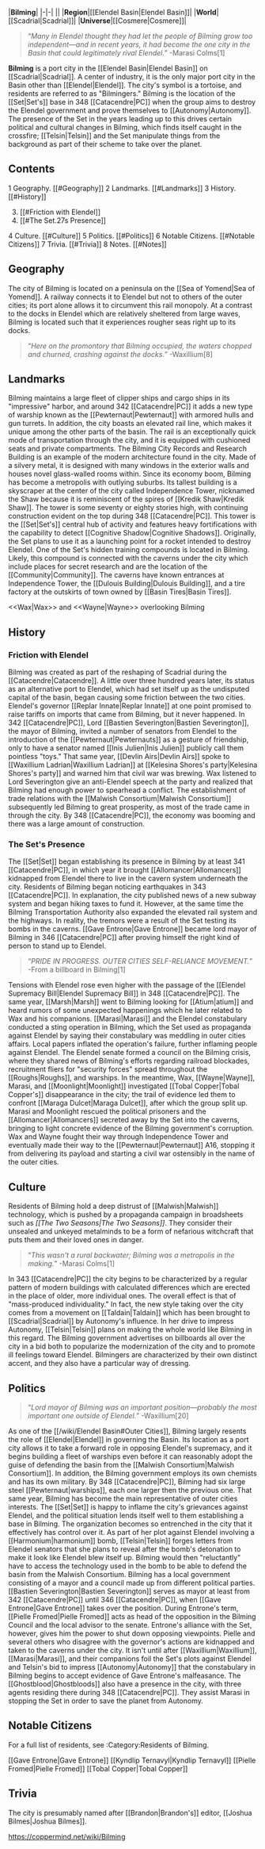 |**Bilming**|
|-|-|
||
|**Region**|[[Elendel Basin\|Elendel Basin]]|
|**World**|[[Scadrial\|Scadrial]]|
|**Universe**|[[Cosmere\|Cosmere]]|

>“*Many in Elendel thought they had let the people of Bilming grow too independent—and in recent years, it had become the one city in the Basin that could legitimately rival Elendel.*”
\-Marasi Colms[1]


**Bilming** is a port city in the [[Elendel Basin\|Elendel Basin]] on [[Scadrial\|Scadrial]]. A center of industry, it is the only major port city in the Basin other than [[Elendel\|Elendel]]. The city's symbol is a tortoise, and residents are referred to as "Bilmingers." Bilming is the location of the [[Set\|Set's]] base in 348 [[Catacendre\|PC]] when the group aims to destroy the Elendel government and prove themselves to [[Autonomy\|Autonomy]]. The presence of the Set in the years leading up to this drives certain political and cultural changes in Bilming, which finds itself caught in the crossfire; [[Telsin\|Telsin]] and the Set manipulate things from the background as part of their scheme to take over the planet.

## Contents

1 Geography. [[#Geography]] 
2 Landmarks. [[#Landmarks]] 
3 History. [[#History]] 

3. [[#Friction with Elendel]] 
3. [[#The Set.27s Presence]] 


4 Culture. [[#Culture]] 
5 Politics. [[#Politics]] 
6 Notable Citizens. [[#Notable Citizens]] 
7 Trivia. [[#Trivia]] 
8 Notes. [[#Notes]] 


## Geography
The city of Bilming is located on a peninsula on the [[Sea of Yomend\|Sea of Yomend]]. A railway connects it to Elendel but not to others of the outer cities; its port alone allows it to circumvent this rail monopoly. At a contrast to the docks in Elendel which are relatively sheltered from large waves, Bilming is located such that it experiences rougher seas right up to its docks.

>“*Here on the promontory that Bilming occupied, the waters chopped and churned, crashing against the docks.*”
\-Waxillium[8]

## Landmarks
Bilming maintains a large fleet of clipper ships and cargo ships in its "impressive" harbor, and around 342 [[Catacendre\|PC]] it adds a new type of warship known as the [[Pewternaut\|Pewternaut]] with armored hulls and gun turrets. In addition, the city boasts an elevated rail line, which makes it unique among the other parts of the basin. The rail is an exceptionally quick mode of transportation through the city, and it is equipped with cushioned seats and private compartments.
The Bilming City Records and Research Building is an example of the modern architecture found in the city. Made of a silvery metal, it is designed with many windows in the exterior walls and houses novel glass-walled rooms within.
Since its economy boom, Bilming has become a metropolis with outlying suburbs. Its tallest building is a skyscraper at the center of the city called Independence Tower, nicknamed the Shaw because it is reminiscent of the spires of [[Kredik Shaw\|Kredik Shaw]]. The tower is some seventy or eighty stories high, with continuing construction evident on the top during 348 [[Catacendre\|PC]]. This tower is the [[Set\|Set's]] central hub of activity and features heavy fortifications with the capability to detect [[Cognitive Shadow\|Cognitive Shadows]]. Originally, the Set plans to use it as a launching point for a rocket intended to destroy Elendel.
One of the Set's hidden training compounds is located in Bilming. Likely, this compound is connected with the caverns under the city which include places for secret research and are the location of the [[Community\|Community]]. The caverns have known entrances at Independence Tower, the [[Dulouis Building\|Dulouis Building]], and a tire factory at the outskirts of town owned by [[Basin Tires\|Basin Tires]].

  <<Wax\|Wax>> and <<Wayne\|Wayne>> overlooking Bilming
## History
### Friction with Elendel
Bilming was created as part of the reshaping of Scadrial during the [[Catacendre\|Catacendre]]. A little over three hundred years later, its status as an alternative port to Elendel, which had set itself up as the undisputed capital of the basin, began causing some friction between the two cities. Elendel's governor [[Replar Innate\|Replar Innate]] at one point promised to raise tariffs on imports that came from Bilming, but it never happened. In 342 [[Catacendre\|PC]], Lord [[Bastien Severington\|Bastien Severington]], the mayor of Bilming, invited a number of senators from Elendel to the introduction of the [[Pewternaut\|Pewternauts]] as a gesture of friendship, only to have a senator named [[Inis Julien\|Inis Julien]] publicly call them pointless "toys." That same year, [[Devlin Airs\|Devlin Airs]] spoke to [[Waxillium Ladrian\|Waxillium Ladrian]] at [[Kelesina Shores's party\|Kelesina Shores's party]] and warned him that civil war was brewing. Wax listened to Lord Severington give an anti-Elendel speech at the party and realized that Bilming had enough power to spearhead a conflict. The establishment of trade relations with the [[Malwish Consortium\|Malwish Consortium]] subsequently led Bilming to great prosperity, as most of the trade came in through the city. By 348 [[Catacendre\|PC]], the economy was booming and there was a large amount of construction.

### The Set's Presence
The [[Set\|Set]] began establishing its presence in Bilming by at least 341 [[Catacendre\|PC]], in which year it brought [[Allomancer\|Allomancers]] kidnapped from Elendel there to live in the cavern system underneath the city. Residents of Bilming began noticing earthquakes in 343 [[Catacendre\|PC]]. In explanation, the city published news of a new subway system and began hiking taxes to fund it. However, at the same time the Bilming Transportation Authority also expanded the elevated rail system and the highways. In reality, the tremors were a result of the Set testing its bombs in the caverns. [[Gave Entrone\|Gave Entrone]] became lord mayor of Bilming in 346 [[Catacendre\|PC]] after proving himself the right kind of person to stand up to Elendel.

>“*PRIDE IN PROGRESS. OUTER CITIES SELF-RELIANCE MOVEMENT.*”
\-From a billboard in Bilming[1]

Tensions with Elendel rose even higher with the passage of the [[Elendel Supremacy Bill\|Elendel Supremacy Bill]] in 348 [[Catacendre\|PC]]. The same year, [[Marsh\|Marsh]] went to Bilming looking for [[Atium\|atium]] and heard rumors of some unexpected happenings which he later related to Wax and his companions. [[Marasi\|Marasi]] and the Elendel constabulary conducted a sting operation in Bilming, which the Set used as propaganda against Elendel by saying their constabulary was meddling in outer cities affairs. Local papers inflated the operation's failure, further inflaming people against Elendel.
The Elendel senate formed a council on the Bilming crisis, where they shared news of Bilming's efforts regarding railroad blockades, recruitment fliers for "security forces" spread throughout the [[Roughs\|Roughs]], and warships. In the meantime, Wax, [[Wayne\|Wayne]], Marasi, and [[Moonlight\|Moonlight]] investigated [[Tobal Copper\|Tobal Copper's]] disappearance in the city; the trail of evidence led them to confront [[Maraga Dulcet\|Maraga Dulcet]], after which the group split up. Marasi and Moonlight rescued the political prisoners and the [[Allomancer\|Allomancers]] secreted away by the Set into the caverns, bringing to light concrete evidence of the Bilming government's corruption. Wax and Wayne fought their way through Independence Tower and eventually made their way to the [[Pewternaut\|Pewternaut]] A16, stopping it from delivering its payload and starting a civil war ostensibly in the name of the outer cities.

## Culture
Residents of Bilming hold a deep distrust of [[Malwish\|Malwish]] technology, which is pushed by a propaganda campaign in broadsheets such as *[[The Two Seasons\|The Two Seasons]]*. They consider their unsealed and unkeyed metalminds to be a form of nefarious witchcraft that puts them and their loved ones in danger.

>“*This wasn't a rural backwater; Bilming was a metropolis in the making.*”
\-Marasi Colms[1]

In 343 [[Catacendre\|PC]] the city begins to be characterized by a regular pattern of modern buildings with calculated differences which are erected in the place of older, more individual ones. The overall effect is that of "mass-produced individuality." In fact, the new style taking over the city comes from a  movement on [[Taldain\|Taldain]] which has been brought to [[Scadrial\|Scadrial]] by Autonomy's influence. In her drive to impress Autonomy, [[Telsin\|Telsin]] plans on making the whole world like Bilming in this regard. The Bilming government advertises on billboards all over the city in a bid both to popularize the modernization of the city and to promote ill feelings toward Elendel.
Bilmingers are characterized by their own distinct accent, and they also have a particular way of dressing.

## Politics
>“*Lord mayor of Bilming was an important position—probably the most important one outside of Elendel.*”
\-Waxillium[20]


As one of the [[/wiki/Elendel Basin#Outer Cities]], Bilming largely resents the role of [[Elendel\|Elendel]] in governing the Basin. Its location as a port city allows it to take a forward role in opposing Elendel's supremacy, and it begins building a fleet of warships even before it can reasonably adopt the guise of defending the basin from the [[Malwish Consortium\|Malwish Consortium]]. In addition, the Bilming government employs its own chemists and has its own military. By 348 [[Catacendre\|PC]], Bilming had six large steel [[Pewternaut\|warships]], each one larger then the previous one. That same year, Bilming has become the main representative of outer cities interests.
The [[Set\|Set]] is happy to inflame the city's grievances against Elendel, and the political situation lends itself well to them establishing a base in Bilming. The organization becomes so entrenched in the city that it effectively has control over it. As part of her plot against Elendel involving a [[Harmonium\|harmonium]] bomb, [[Telsin\|Telsin]] forges letters from Elendel senators that she plans to reveal after the bomb's detonation to make it look like Elendel blew itself up. Bilming would then "reluctantly" have to access the technology used in the bomb to be able to defend the basin from the Malwish Consortium.
Bilming has a local government consisting of a mayor and a council made up from different political parties. [[Bastien Severington\|Bastien Severington]] serves as mayor at least from 342 [[Catacendre\|PC]] until 346 [[Catacendre\|PC]], when [[Gave Entrone\|Gave Entrone]] takes over the position. During Entrone's term, [[Pielle Fromed\|Pielle Fromed]] acts as head of the opposition in the Bilming Council and the local advisor to the senate. Entrone's alliance with the Set, however, gives him the power to shut down opposing viewpoints. Pielle and several others who disagree with the governor's actions are kidnapped and taken to the caverns under the city. It isn't until after [[Waxillium\|Waxillium]], [[Marasi\|Marasi]], and their companions foil the Set's plots against Elendel and Telsin's bid to impress [[Autonomy\|Autonomy]] that the constabulary in Bilming begins to accept evidence of Gave Entrone's malfeasance.
The [[Ghostblood\|Ghostbloods]] also have a presence in the city, with three agents residing there during 348 [[Catacendre\|PC]]. They assist Marasi in stopping the Set in order to save the planet from Autonomy.

## Notable Citizens
For a full list of residents, see :Category:Residents of Bilming.

[[Gave Entrone\|Gave Entrone]]
[[Kyndlip Ternavyl\|Kyndlip Ternavyl]]
[[Pielle Fromed\|Pielle Fromed]]
[[Tobal Copper\|Tobal Copper]]

## Trivia
The city is presumably named after [[Brandon\|Brandon's]] editor, [[Joshua Bilmes\|Joshua Bilmes]].


https://coppermind.net/wiki/Bilming